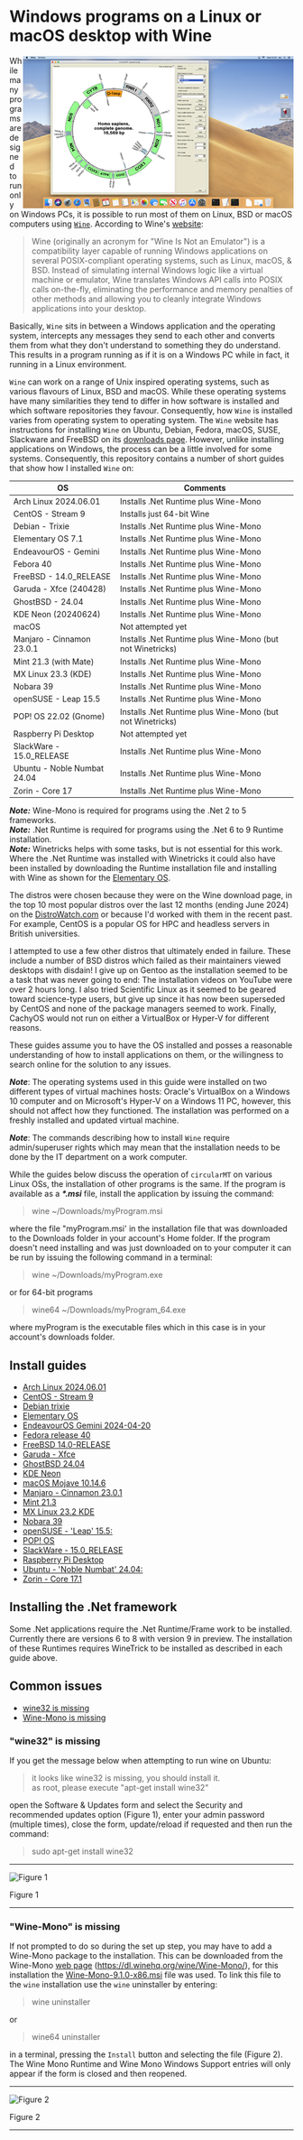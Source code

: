 # Windows programs on a Linux or macOS desktop with Wine

<img align="right" src="images/macOS_circularMT_intro.png">

While many programs are designed to run only on Windows PCs, it is possible to run most of them on Linux, BSD or macOS computers using [```Wine```](https://www.winehq.org/). According to Wine's [website](https://www.winehq.org): 
> Wine (originally an acronym for "Wine Is Not an Emulator") is a compatibility layer capable of running Windows applications on several POSIX-compliant operating systems, such as Linux, macOS, & BSD. Instead of simulating internal Windows logic like a virtual machine or emulator, Wine translates Windows API calls into POSIX calls on-the-fly, eliminating the performance and memory penalties of other methods and allowing you to cleanly integrate Windows applications into your desktop.

Basically, ```Wine``` sits in between a Windows application and the operating system, intercepts any messages they send to each other and converts them from what they don't understand to something they do understand. This results in a program running as if it is on a Windows PC while in fact, it running in a Linux environment.

```Wine``` can work on a range of Unix inspired operating systems, such as various flavours of Linux, BSD and macOS. While these operating systems have many similarities they tend to differ in how software is installed and which software repositories they favour. Consequently, how ```Wine``` is installed varies from operating system to operating system. The ```Wine``` website has instructions for installing ```Wine``` on Ubuntu, Debian, Fedora, macOS, SUSE, Slackware and FreeBSD on its [downloads page](https://wiki.winehq.org/Download). However, unlike installing applications on Windows, the process can be a little involved for some systems. Consequently, this repository contains a number of short guides that show how I installed ```Wine``` on:  

|OS|Comments|
|-|-|
|Arch Linux 2024.06.01 |Installs .Net Runtime plus Wine-Mono|   
|CentOS - Stream 9|Installs just 64-bit Wine|
|Debian - Trixie|Installs .Net Runtime plus Wine-Mono|  
|Elementary OS 7.1|Installs .Net Runtime plus Wine-Mono|  
|EndeavourOS - Gemini|Installs .Net Runtime plus Wine-Mono|
|Febora 40| Installs .Net Runtime plus Wine-Mono|  
|FreeBSD - 14.0_RELEASE|Installs .Net Runtime plus Wine-Mono|   
|Garuda - Xfce (240428)|Installs .Net Runtime plus Wine-Mono|
|GhostBSD - 24.04| Installs .Net Runtime plus Wine-Mono|   
|KDE Neon (20240624)|Installs .Net Runtime plus Wine-Mono| 
|macOS| Not attempted yet|
|Manjaro - Cinnamon 23.0.1| Installs .Net Runtime plus Wine-Mono (but not Winetricks)|
|Mint 21.3 (with Mate)| Installs .Net Runtime plus Wine-Mono|
|MX Linux 23.3 (KDE)|Installs .Net Runtime plus Wine-Mono|
|Nobara 39|Installs .Net Runtime plus Wine-Mono|
|openSUSE - Leap 15.5| Installs .Net Runtime plus Wine-Mono|
|POP! OS 22.02 (Gnome)|Installs .Net Runtime plus Wine-Mono (but not Winetricks)| 
|Raspberry Pi Desktop|Not attempted yet|  
|SlackWare - 15.0_RELEASE|Installs .Net Runtime plus Wine-Mono|  
|Ubuntu - Noble Numbat 24.04|Installs .Net Runtime plus Wine-Mono|  
|Zorin - Core 17 |Installs .Net Runtime plus Wine-Mono|

***Note:*** Wine-Mono is required for programs using the .Net 2 to 5 frameworks.  
***Note:*** .Net Runtime is required for programs using the .Net 6 to 9 Runtime installation.  
***Note:*** Winetricks helps with some tasks, but is not essential for this work. Where the .Net Runtime was installed with Winetricks it could also have been installed by downloading the Runtime installation file and installing with Wine as shown for the [Elementary OS](elementaryOS.md#installing-winetricks-and-net-runtime).

The distros were chosen because they were on the Wine download page, in the top 10 most popular distros over the last 12 months (ending June 2024) on the [DistroWatch.com](https://distrowatch.com/dwres.php?resource=popularity) or because I'd worked with them in the recent past. For example, CentOS is a popular OS for HPC and headless servers in British universities.

I attempted to use a few other distros that ultimately ended in failure. These include a number of BSD distros which failed as their maintainers viewed desktops with disdain! I give up on Gentoo as the installation seemed to be a task that was never going to end: The installation videos on YouTube were over 2 hours long. I also tried Scientific Linux as it seemed to be geared toward science-type users, but give up since it has now been superseded by CentOS and none of the package managers seemed to work. Finally, CachyOS would not run on either a VirtualBox or Hyper-V for different reasons.  
     
These guides assume you to have the OS installed and posses a reasonable understanding of how to install applications on them, or the willingness to search online for the solution to any issues. 

***Note***: The operating systems used in this guide were installed on two different types of virtual machines hosts: Oracle's VirtualBox on a Windows 10 computer and on Microsoft's Hyper-V on a Windows 11 PC, however, this should not affect how they functioned. The installation was performed on a freshly installed and updated virtual machine.

***Note***: The commands describing how to install ```Wine``` require admin/superuser rights which may mean that the installation needs to be done by the IT department on a work computer. 

While the guides below discuss the operation of ```circularMT``` on various Linux OSs, the installation of other programs is the same. If the program is available as a ___*.msi___ file, install the application by issuing the command:

> wine ~/Downloads/myProgram.msi

where the file "myProgram.msi' in the installation file that was downloaded to the Downloads folder in your account's Home folder. If the program doesn't need installing and was just downloaded on to your computer it can be run by issuing the following command in a terminal:

> wine ~/Downloads/myProgram.exe

or for 64-bit programs

> wine64 ~/Downloads/myProgram_64.exe

where myProgram is the executable files which in this case is in your account's downloads folder.

## Install guides 

* [Arch Linux 2024.06.01](archLinux.md)
* [CentOS - Stream 9](centos_9.md) 
* [Debian trixie](debian.md)
* [Elementary OS](elementaryOS.md)
* [EndeavourOS Gemini 2024-04-20](endeavourOS.md)
* [Fedora release 40](fedora.md)
* [FreeBSD 14.0-RELEASE](freeBSD.md)
* [Garuda - Xfce](garuda.md)
* [GhostBSD 24.04](ghostBSD-24-04.md)
* [KDE Neon](kde-neon.md)
* [macOS Mojave 10.14.6](macOS.md)
* [Manjaro - Cinnamon 23.0.1](manjaro.md)    
* [Mint 21.3](mint-21-3-mate.md)
* [MX Linux 23.2 KDE](mx-Linux-KDE.md)
* [Nobara 39](nobara.md)
* [openSUSE - 'Leap' 15.5:](openSUSE.md)
* [POP! OS](pop_os.md)
* [SlackWare - 15.0_RELEASE](slackware-15-0_RELEASE.md)
* [Raspberry Pi Desktop](raspberry_Pi_Desktop.md)
* [Ubuntu - 'Noble Numbat' 24.04:](ubuntu.md)
* [Zorin - Core 17.1](zorin-17.md)


## Installing the .Net framework

Some .Net applications require the .Net Runtime/Frame work to be installed. Currently there are versions 6 to 8 with version 9 in preview. The installation of these Runtimes requires WineTrick to be installed as described in each guide above.

## Common issues

* [wine32 is missing](#wine32-is-missing)
* [Wine-Mono is missing](#Wine-Mono-is-missing)

### "wine32" is missing

If you get the message below when attempting to run wine on Ubuntu:

> it looks like wine32 is missing, you should install it.  
as root, please execute "apt-get install wine32"

open the Software & Updates form and select the Security and recommended updates option (Figure 1), enter your admin password (multiple times), close the form, update/reload if requested and then run the command:

> sudo apt-get install wine32

<hr />

![Figure 1](images/ubuntu_figure1b.jpg)

Figure 1

<hr />

### "Wine-Mono" is missing

If not prompted to do so during the set up step, you may have to add a Wine-Mono package to the installation. This can be downloaded from the Wine-Mono [web page](https://dl.winehq.org/wine/Wine-Mono/) (https://dl.winehq.org/wine/Wine-Mono/), for this installation the [Wine-Mono-9.1.0-x86.msi](https://dl.winehq.org/wine/Wine-Mono/9.1.0/Wine-Mono-9.1.0-x86.msi) file was used. To link this file to the ```wine``` installation use the ```wine``` uninstaller by entering:

> wine uninstaller

or 

> wine64 uninstaller

in a terminal, pressing the ```Install``` button and selecting the file (Figure 2). The Wine Mono Runtime and Wine Mono Windows Support entries will only appear if the form is closed and then reopened.

<hr />

![Figure 2](images/ubuntu_figure1.jpg)

Figure 2

<hr />

